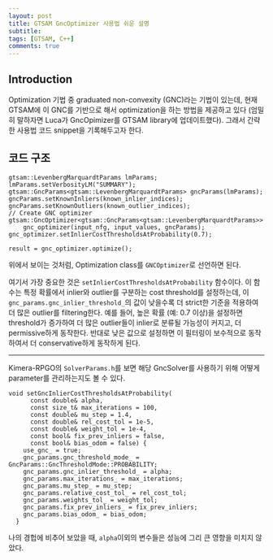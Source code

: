 ```yaml
---
layout: post
title: GTSAM GncOptimizer 사용법 쉬운 설명
subtitle:
tags: [GTSAM, C++]
comments: true
---
```


## Introduction

Optimization 기법 중 graduated non-convexity (GNC)라는 기법이 있는데, 
현재 GTSAM에 이 GNC를 기반으로 해서 optimization을 하는 방법을 제공하고 있다 (엄밀히 말하자면 Luca가 GncOpimizer를 GTSAM library에 업데이트했다).
그래서 간략한 사용법 코드 snippet을 기록해두고자 한다.

## 코드 구조

```angular2html
gtsam::LevenbergMarquardtParams lmParams;
lmParams.setVerbosityLM("SUMMARY");
gtsam::GncParams<gtsam::LevenbergMarquardtParams> gncParams(lmParams);
gncParams.setKnownInliers(known_inlier_indices);
gncParams.setKnownOutliers(known_outlier_indices);
// Create GNC optimizer
gtsam::GncOptimizer<gtsam::GncParams<gtsam::LevenbergMarquardtParams>>
    gnc_optimizer(input_nfg, input_values, gncParams);
gnc_optimizer.setInlierCostThresholdsAtProbability(0.7);

result = gnc_optimizer.optimize();
```

위에서 보이는 것처럼, Optimization class를 `GNCOptimizer`로 선언하면 된다.

여기서 가장 중요한 것은 `setInlierCostThresholdsAtProbability` 함수이다.
이 함수는 특정 확률에서 inlier와 outlier를 구분하는 cost threshold를 설정하는데, 
이 `gnc_params.gnc_inlier_threshold_`의 값이 낮을수록 더 strict한 기준을 적용하여 더 많은 outlier를 filtering한다.
예를 들어, 높은 확률 (예: 0.7 이상)을 설정하면 threshold가 증가하여 더 많은 outlier들이 inlier로 분류될 가능성이 커지고, 더 permissive하게 동작한다. 
반대로 낮은 값으로 설정하면 이 필터링이 보수적으로 동작하여서 더 conservative하게 동작하게 된다.

---

Kimera-RPGO의 `SolverParams.h`를 보면 해당 GncSolver를 사용하기 위해 어떻게 parameter를 관리하는지도 볼 수 있다.

```
void setGncInlierCostThresholdsAtProbability(
      const double& alpha,
      const size_t& max_iterations = 100,
      const double& mu_step = 1.4,
      const double& rel_cost_tol = 1e-5,
      const double& weight_tol = 1e-4,
      const bool& fix_prev_inliers = false,
      const bool& bias_odom = false) {
    use_gnc_ = true;
    gnc_params.gnc_threshold_mode_ = GncParams::GncThresholdMode::PROBABILITY;
    gnc_params.gnc_inlier_threshold_ = alpha;
    gnc_params.max_iterations_ = max_iterations;
    gnc_params.mu_step_ = mu_step;
    gnc_params.relative_cost_tol_ = rel_cost_tol;
    gnc_params.weights_tol_ = weight_tol;
    gnc_params.fix_prev_inliers_ = fix_prev_inliers;
    gnc_params.bias_odom_ = bias_odom;
  }
```

나의 경헙에 비추어 보았을 때, `alpha`이외의 변수들은 성능에 그리 큰 영향을 미치지 않았다.